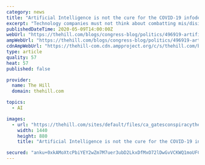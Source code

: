 ```yaml
---
category: news
title: "Artificial Intelligence is not the cure for the COVID-19 infodemic"
excerpt: "Technology companies must not think about combatting mis/disinformation solely as an engineering challenge. It is a challenge that involves complex human dynamics and requires the involvement of sectors and organizations well beyond Seattle and Silicon Valley."
publishedDateTime: 2020-05-09T14:00:00Z
webUrl: "https://thehill.com/blogs/congress-blog/politics/496919-artificial-intelligence-is-not-the-cure-for-the-covid-19"
ampWebUrl: "https://thehill.com/blogs/congress-blog/politics/496919-artificial-intelligence-is-not-the-cure-for-the-covid-19?amp"
cdnAmpWebUrl: "https://thehill-com.cdn.ampproject.org/c/s/thehill.com/blogs/congress-blog/politics/496919-artificial-intelligence-is-not-the-cure-for-the-covid-19?amp"
type: article
quality: 57
heat: 57
published: false

provider:
  name: The Hill
  domain: thehill.com

topics:
  - AI

images:
  - url: "https://thehill.com/sites/default/files/ca_gatesconspiracytheories_041720getty.jpg"
    width: 1440
    height: 880
    title: "Artificial Intelligence is not the cure for the COVID-19 infodemic"

secured: "anku+0xkAMoXtcPbiYEY2wZm7M7uer3ubD2LkxDfMxO72lDwGvVCKWQ1moUFClgaOqk/oNbvGvvDEPiiUamZLu7ZOVXYMDQdBQ7KADeXWHL6JWw1C1m85E1NPldUwNeetZqWLcNs80u/AKCqbwMaUIDL4y58bB+cdI2LkWE43Xv6Nd2Wy5GohAmtgcoe4PKATEpbZCi1+5cFnDhS9iICi2izHqbSEpl0UAPZ8MZQMqXYAp7GMjFs4h48DnQqwHgiS5Cr7Xr7Fjp2ELaItUoU+aAGELVX4FrQrJJTrnRGgLSDRFIaIN18w+4gVezPdO4I;HFx58JXuMdhVwgk3pkwqKg=="
---
```


